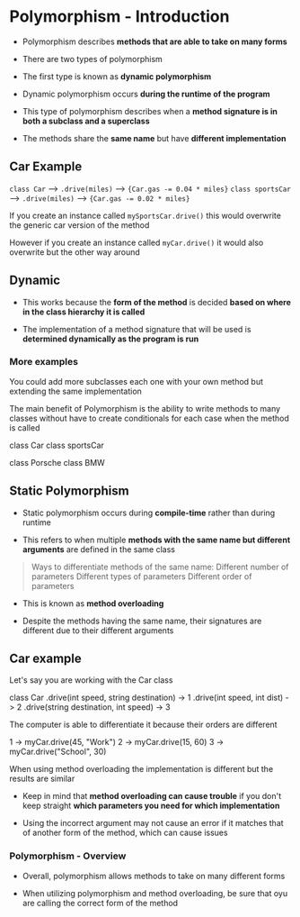 # Polymorphism - Introduction

* Polymorphism describes **methods that are able to take on many forms**

* There are two types of polymorphism

* The first type is known as **dynamic polymorphism**

* Dynamic polymorphism occurs **during the runtime of the program**

* This type of polymorphism describes when a **method signature is in both a subclass and a superclass**

* The methods share the **same name** but have **different implementation**

## Car Example

`class Car` --> `.drive(miles)` --> `{Car.gas -= 0.04 * miles}`
`class sportsCar` --> `.drive(miles)` --> `{Car.gas -= 0.02 * miles}`

If you create an instance called `mySportsCar.drive()` this would overwrite the generic car version of the method

However if you create an instance called `myCar.drive()` it would also overwrite but the other way around

## Dynamic

* This works because the **form of the method** is decided **based on where in the class hierarchy it is called**

* The implementation of a method signature that will be used is **determined dynamically as the program is run**

### More examples
You could add more subclasses each one with your own method but extending the same implementation

The main benefit of Polymorphism is the ability to write methods to many classes without have to create conditionals for each case when the method is called

class Car
class sportsCar

class Porsche
class BMW

## Static Polymorphism

* Static polymorphism occurs during **compile-time** rather than during runtime

* This refers to when multiple **methods with the same name but different arguments** are defined in the same class

> Ways to differentiate methods of the same name:
  > Different number of parameters
  > Different types of parameters
  > Different order of parameters

* This is known as **method overloading**

* Despite the methods having the same name, their signatures are different due to their different arguments

## Car example

Let's say you are working with the Car class

class Car
  .drive(int speed, string destination) -> 1
    .drive(int speed, int dist) -> 2
  .drive(string destination, int speed) -> 3

The computer is able to differentiate it because their orders are different

1 -> myCar.drive(45, "Work")
2 -> myCar.drive(15, 60)
3 -> myCar.drive("School", 30)

When using method overloading the implementation is different but the results are similar

* Keep in mind that **method overloading can cause trouble** if you don't keep straight **which parameters you need for which implementation**

* Using the incorrect argument may not cause an error if it matches that of another form of the method, which can cause issues

### Polymorphism - Overview

* Overall, polymorphism allows methods to take on many different forms

* When utilizing polymorphism and method overloading, be sure that oyu are calling the correct form of the method
